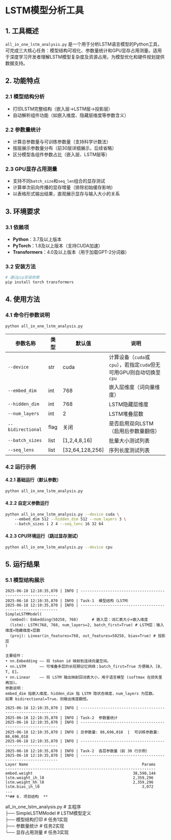 # LSTM模型分析工具  

## 1. 工具概述  

`all_in_one_lstm_analysis.py` 是一个用于分析LSTM语言模型的Python工具，可完成三大核心任务：模型结构可视化、参数量统计和GPU显存占用测量。适用于深度学习开发者理解LSTM模型复杂度及资源占用，为模型优化和硬件规划提供数据支持。  


## 2. 功能特点  

### 2.1 模型结构分析  
- 打印LSTM完整结构（嵌入层→LSTM层→投影层）  
- 自动解析组件功能（如嵌入维度、隐藏层维度等参数含义）  

### 2.2 参数量统计  
- 计算总参数量与可训练参数量（支持科学计数法）  
- 按层展示参数量分布（前30层详细展示，后续省略）  
- 区分模型各组件参数占比（嵌入层、LSTM层等）  

### 2.3 GPU显存占用测量  
- 支持不同`batch_size`和`seq_len`组合的显存测试  
- 计算单次前向传播的显存增量（排除初始缓存影响）  
- 以表格形式输出结果，直观展示显存与输入大小的关系  

## 3. 环境要求  

### 3.1 依赖项  
- **Python**：3.7及以上版本  
- **PyTorch**：1.8及以上版本（支持CUDA加速）  
- **Transformers**：4.0及以上版本（用于加载GPT-2分词器）  

### 3.2 安装方法  
```bash
# 通过pip安装依赖  
pip install torch transformers  
```  
## 4. 使用方法  

### 4.1 命令行参数说明  
```bash
python all_in_one_lstm_analysis.py 
```  

| 参数名称          | 类型    | 默认值               | 说明                                                                 |  
|-------------------|---------|----------------------|----------------------------------------------------------------------|  
| `--device`        | str     | cuda                 | 计算设备（`cuda`或`cpu`），若指定`cuda`但无可用GPU则自动切换至`cpu` |  
| `--embed_dim`     | int     | 768                  | 嵌入层维度（词向量维度）                                             |  
| `--hidden_dim`    | int     | 768                  | LSTM隐藏层维度                                                       |  
| `--num_layers`    | int     | 2                    | LSTM堆叠层数                                                         |  
| `--bidirectional` | flag    | 关闭                 | 是否启用双向LSTM（启用后参数量翻倍）                                 |  
| `--batch_sizes`   | list    | [1,2,4,8,16]         | 批量大小测试列表                                                     |  
| `--seq_lens`      | list    | [32,64,128,256]      | 序列长度测试列表                                                     |  

### 4.2 运行示例  
#### 4.2.1 基础运行（默认参数）  
```bash  
python all_in_one_lstm_analysis.py  
```  

#### 4.2.2 自定义参数运行  
```bash  
python all_in_one_lstm_analysis.py --device cuda \  
    --embed_dim 512 --hidden_dim 512 --num_layers 3 \  
    --batch_sizes 1 2 4 --seq_lens 16 32 64  
```  

#### 4.2.3 CPU环境运行（跳过显存测试）  
```bash  
python all_in_one_lstm_analysis.py --device cpu  
```  
## 5. 运行结果

### 5.1 模型结构展示

```plaintext
2025-06-18 12:10:35,870 | INFO | ------------------------------------------------------------  
2025-06-18 12:10:35,870 | INFO | Task-1  模型结构（LSTM）  
2025-06-18 12:10:35,870 | INFO | ------------------------------------------------------------  
SimpleLSTMModel(  
  (embed): Embedding(50258, 768)      # 嵌入层：词汇表大小×嵌入维度  
  (lstm): LSTM(768, 768, num_layers=2, batch_first=True) # LSTM层：输入维度×隐藏维度×层数  
  (proj): Linear(in_features=768, out_features=50258, bias=True) # 投影层  
)  

主要组件：  
• nn.Embedding —— 将 token id 映射到连续向量空间。  
• nn.LSTM      —— 可堆叠多层的长短期记忆网络；batch_first=True 方便输入 [B, T, E]。  
• nn.Linear    —— 将 LSTM 输出映射回词表大小，用于语言模型 (softmax 在损失里再加)。  
参数说明：  
embed_dim 指嵌入维度，hidden_dim 指 LSTM 隐状态维度，num_layers 为层数。  
如果 bidirectional=True，则输出维度翻倍。  

2025-06-18 12:10:35,870 | INFO | ------------------------------------------------------------  
2025-06-18 12:10:35,870 | INFO | Task-2  参数量统计  
2025-06-18 12:10:35,870 | INFO | ------------------------------------------------------------  
2025-06-18 12:10:35,870 | INFO | 总参数量: 86,696,018  |  可训练参数量: 86,696,018  
2025-06-18 12:10:35,870 | INFO | ------------------------------------------------------------  
2025-06-18 12:10:35,870 | INFO | Task-2  各层参数量（前 30 行示例）  
2025-06-18 12:10:35,870 | INFO | ------------------------------------------------------------  
Layer Name                                                  Params  
------------------------------------------------------------------  
embed.weight                                            38,598,144  
lstm.weight_ih_l0                                       2,359,296  
lstm.weight_hh_l0                                       2,359,296  
lstm.bias_ih_l0                                             3,072  
...
**## 6. 项目结构  **
```  
all_in_one_lstm_analysis.py  # 主程序  
├── SimpleLSTMModel         # LSTM模型定义  
├── 模型结构打印            # 任务1实现  
├── 参数量统计            # 任务2实现  
└── 显存占用测量            # 任务3实现  
```
